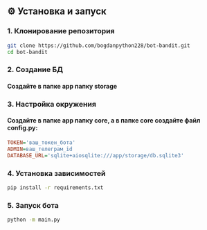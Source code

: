 ## ⚙️ Установка и запуск

### 1. Клонирование репозитория
```bash
git clone https://github.com/bogdanpython228/bot-bandit.git
cd bot-bandit
```

### 2. Создание БД
#### Создайте в папке app папку storage

### 3. Настройка окружения
#### Создайте в папке app папку core, а в папке core создайте файл config.py:
```ini
TOKEN='ваш_токен_бота'
ADMIN=ваш_телеграм_id
DATABASE_URL='sqlite+aiosqlite:///app/storage/db.sqlite3'
```

### 4. Установка зависимостей
```bash
pip install -r requirements.txt
```

### 5. Запуск бота
```bash
python -m main.py
```

